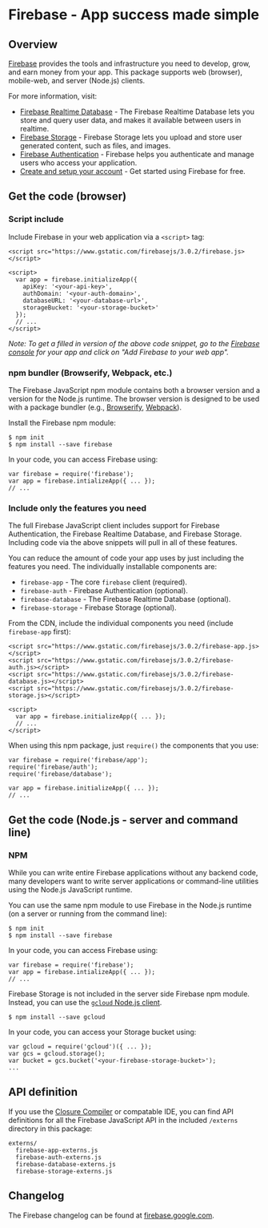 # Firebase - App success made simple


## Overview

[Firebase](https://firebase.google.com) provides the tools and infrastructure
you need to develop, grow, and earn money from your app. This package supports
web (browser), mobile-web, and server (Node.js) clients.

For more information, visit:

- [Firebase Realtime Database](https://firebase.google.com/docs/database/web/start) -
  The Firebase Realtime Database lets you store and query user data, and makes
  it available between users in realtime.
- [Firebase Storage](https://firebase.google.com/docs/storage/web/start) -
  Firebase Storage lets you upload and store user generated content, such as
  files, and images.
- [Firebase Authentication](https://firebase.google.com/docs/auth/web/manage-users) -
  Firebase helps you authenticate and manage users who access your application.
- [Create and setup your account](https://firebase.google.com/docs/web/setup) -
  Get started using Firebase for free.

## Get the code (browser)

### Script include

Include Firebase in your web application via a `<script>` tag:

```
<script src="https://www.gstatic.com/firebasejs/3.0.2/firebase.js></script>

<script>
  var app = firebase.initializeApp({
    apiKey: '<your-api-key>',
    authDomain: '<your-auth-domain>',
    databaseURL: '<your-database-url>',
    storageBucket: '<your-storage-bucket>'
  });
  // ...
</script>
```

*Note: To get a filled in version of the above code snippet, go to the
[Firebase console](https://console.firebase.google.com/) for your app and click on "Add
Firebase to your web app".*

### npm bundler (Browserify, Webpack, etc.)

The Firebase JavaScript npm module contains both a browser version and a
version for the Node.js runtime. The browser version is designed to be used with
a package bundler (e.g., [Browserify](http://browserify.org/),
[Webpack](https://webpack.github.io/)).

Install the Firebase npm module:

```
$ npm init
$ npm install --save firebase
```

In your code, you can access Firebase using:

```
var firebase = require('firebase');
var app = firebase.intializeApp({ ... });
// ...
```

### Include only the features you need

The full Firebase JavaScript client includes support for Firebase Authentication,
the Firebase Realtime Database, and Firebase Storage. Including code via the
above snippets will pull in all of these features.

You can reduce the amount of code your app uses by just including the features
you need. The individually installable components are:

- `firebase-app` - The core `firebase` client (required).
- `firebase-auth` - Firebase Authentication (optional).
- `firebase-database` - The Firebase Realtime Database (optional).
- `firebase-storage` - Firebase Storage (optional).

From the CDN, include the individual components you need (include `firebase-app`
first):

```
<script src="https://www.gstatic.com/firebasejs/3.0.2/firebase-app.js></script>
<script src="https://www.gstatic.com/firebasejs/3.0.2/firebase-auth.js></script>
<script src="https://www.gstatic.com/firebasejs/3.0.2/firebase-database.js></script>
<script src="https://www.gstatic.com/firebasejs/3.0.2/firebase-storage.js></script>

<script>
  var app = firebase.initializeApp({ ... });
  // ...
</script>
```

When using this npm package, just `require()` the components that you use:

```
var firebase = require('firebase/app');
require('firebase/auth');
require('firebase/database');

var app = firebase.initializeApp({ ... });
// ...
```

## Get the code (Node.js - server and command line)

### NPM

While you can write entire Firebase applications without any backend code, many
developers want to write server applications or command-line utilities using the
Node.js JavaScript runtime.

You can use the same npm module to use Firebase in the Node.js runtime (on a
server or running from the command line):

```
$ npm init
$ npm install --save firebase
```

In your code, you can access Firebase using:

```
var firebase = require('firebase');
var app = firebase.intializeApp({ ... });
// ...
```

Firebase Storage is not included in the server side Firebase npm module.
Instead, you can use the
[`gcloud` Node.js client](https://googlecloudplatform.github.io/gcloud-node).

```
$ npm install --save gcloud
```

In your code, you can access your Storage bucket using:

```
var gcloud = require('gcloud')({ ... });
var gcs = gcloud.storage();
var bucket = gcs.bucket('<your-firebase-storage-bucket>');
...
```

## API definition

If you use the
[Closure Compiler](https://developers.google.com/closure/compiler/) or
compatable IDE, you can find API definitions for all the Firebase JavaScript API
in the included `/externs` directory in this package:

```
externs/
  firebase-app-externs.js
  firebase-auth-externs.js
  firebase-database-externs.js
  firebase-storage-externs.js
```

## Changelog

The Firebase changelog can be found at
[firebase.google.com](https://firebase.google.com/support/releases).
